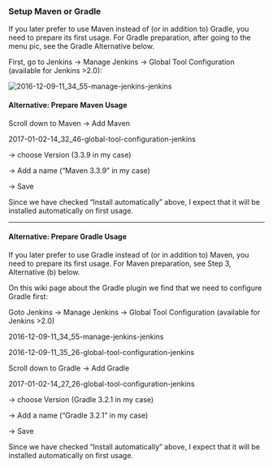 ### Setup Maven or Gradle

If you later prefer to use Maven instead of (or in addition to) Gradle, you need to prepare its first usage. For Gradle preparation, after going to the menu pic, see the Gradle Alternative below.

First, go to Jenkins -> Manage Jenkins -> Global Tool Configuration (available for Jenkins >2.0):

![2016-12-09-11_34_55-manage-jenkins-jenkins](https://user-images.githubusercontent.com/558905/37997763-ff645992-31e9-11e8-815e-cb8f28e43f9b.png)


#### Alternative: Prepare Maven Usage

Scroll down to Maven -> Add Maven

2017-01-02-14_32_46-global-tool-configuration-jenkins

-> choose Version (3.3.9 in my case)

-> Add a name (“Maven 3.3.9” in my case)

-> Save

Since we have checked “Install automatically” above, I expect that it will be installed automatically on first usage.

----

#### Alternative: Prepare Gradle Usage

If you later prefer to use Gradle instead of (or in addition to) Maven, you need to prepare its first usage. For Maven preparation, see Step 3, Alternative (b) below.

On this wiki page about the Gradle plugin we find that we need to configure Gradle first:

Goto Jenkins -> Manage Jenkins -> Global Tool Configuration (available for Jenkins >2.0)

2016-12-09-11_34_55-manage-jenkins-jenkins

2016-12-09-11_35_26-global-tool-configuration-jenkins

Scroll down to Gradle -> Add Gradle

2017-01-02-14_27_26-global-tool-configuration-jenkins

-> choose Version (Gradle 3.2.1 in my case)

-> Add a name (“Gradle 3.2.1” in my case)

-> Save

Since we have checked “Install automatically” above, I expect that it will be installed automatically on first usage.
